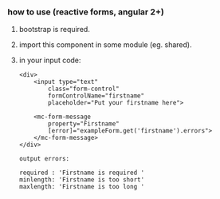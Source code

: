 ### how to use (reactive forms, angular 2+)
1. bootstrap is required.
2. import this component in some module (eg. shared).
3. in your input code:

    ```
    <div>
        <input type="text" 
            class="form-control" 
            formControlName="firstname" 
            placeholder="Put your firstname here">
        
        <mc-form-message 
            property="Firstname" 
            [error]="exampleForm.get('firstname').errors">
        </mc-form-message>
    </div>
    
    output errors:

    required : 'Firstname is required '
    minlength: 'Firstname is too short'
    maxlength: 'Firstname is too long '

    ```

 
